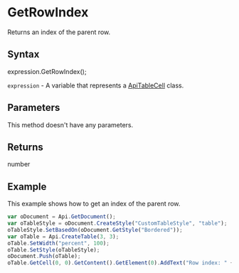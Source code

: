 # GetRowIndex

Returns an index of the parent row.

## Syntax

expression.GetRowIndex();

`expression` - A variable that represents a [ApiTableCell](../ApiTableCell.md) class.

## Parameters

This method doesn't have any parameters.

## Returns

number

## Example

This example shows how to get an index of the parent row.

```javascript
var oDocument = Api.GetDocument();
var oTableStyle = oDocument.CreateStyle("CustomTableStyle", "table");
oTableStyle.SetBasedOn(oDocument.GetStyle("Bordered"));
var oTable = Api.CreateTable(3, 3);
oTable.SetWidth("percent", 100);
oTable.SetStyle(oTableStyle);
oDocument.Push(oTable);
oTable.GetCell(0, 0).GetContent().GetElement(0).AddText("Row index: " + oTable.GetCell(0, 0).GetRowIndex());
```
